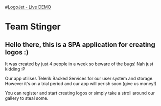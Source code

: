 #[LogoJet - Live DEMO](http://logojet.herokuapp.com/)

# Team Stinger
## Hello there, this is a SPA application for creating logos :)
It was created by just 4 people in a week so beware of the bugs! Nah just kidding :P

Our app utilises Telerik Backed Services for our user system and storage. However it's on a trial period and our app will perish soon (give us money!)

You can register and start creating logos or simply take a stroll around our gallery to steal some.
